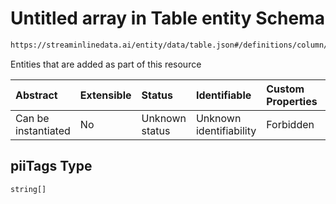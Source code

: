 # Untitled array in Table entity Schema

```txt
https://streaminlinedata.ai/entity/data/table.json#/definitions/column/properties/piiTags
```

Entities that are added as part of this resource

| Abstract            | Extensible | Status         | Identifiable            | Custom Properties | Additional Properties | Access Restrictions | Defined In                                                                 |
| :------------------ | :--------- | :------------- | :---------------------- | :---------------- | :-------------------- | :------------------ | :------------------------------------------------------------------------- |
| Can be instantiated | No         | Unknown status | Unknown identifiability | Forbidden         | Allowed               | none                | [table.json*](../out/schema/entity/data/table.json "open original schema") |

## piiTags Type

`string[]`
